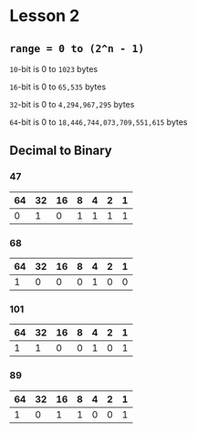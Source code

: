 # Lesson 2

## `range = 0 to (2^n - 1)`

`10`-bit is 0 to `1023` bytes

`16`-bit is 0 to `65,535` bytes

`32`-bit is 0 to `4,294,967,295` bytes

`64`-bit is 0 to `18,446,744,073,709,551,615` bytes

## Decimal to Binary

### 47

| 64  | 32  | 16  | 8   | 4   | 2   | 1   |
| --- | --- | --- | --- | --- | --- | --- |
| 0   | 1   | 0   | 1   | 1   | 1   | 1   |

### 68

| 64  | 32  | 16  | 8   | 4   | 2   | 1   |
| --- | --- | --- | --- | --- | --- | --- |
| 1   | 0   | 0   | 0   | 1   | 0   | 0   |

### 101

| 64  | 32  | 16  | 8   | 4   | 2   | 1   |
| --- | --- | --- | --- | --- | --- | --- |
| 1   | 1   | 0   | 0   | 1   | 0   | 1   |

### 89

| 64  | 32  | 16  | 8   | 4   | 2   | 1   |
| --- | --- | --- | --- | --- | --- | --- |
| 1   | 0   | 1   | 1   | 0   | 0   | 1   |
